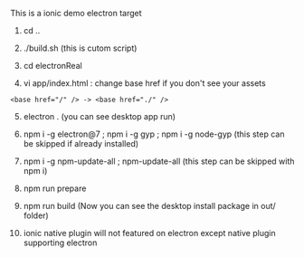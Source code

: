 This is a ionic demo electron target
1) cd ..

2) ./build.sh  (this is cutom script)

3) cd electronReal

4) vi app/index.html : change base href if you don't see your assets

```<base href="/" /> -> <base href="./" />```

5) electron .   (you can see desktop app run)

6) npm i -g electron@7 ; npm i -g gyp ; npm i -g node-gyp (this step can be skipped if already installed)

7) npm i -g npm-update-all ; npm-update-all (this step can be skipped with npm i)

8) npm run prepare 

9) npm run  build (Now you can see the desktop install package in out/ folder)

10) ionic native plugin will not featured on electron except native plugin supporting electron
